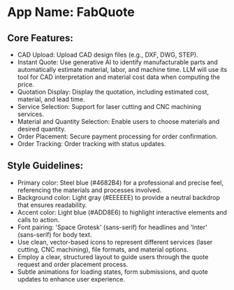 # **App Name**: FabQuote

## Core Features:

- CAD Upload: Upload CAD design files (e.g., DXF, DWG, STEP).
- Instant Quote: Use generative AI to identify manufacturable parts and automatically estimate material, labor, and machine time. LLM will use its tool for CAD interpretation and material cost data when computing the price.
- Quotation Display: Display the quotation, including estimated cost, material, and lead time.
- Service Selection: Support for laser cutting and CNC machining services.
- Material and Quantity Selection: Enable users to choose materials and desired quantity.
- Order Placement: Secure payment processing for order confirmation.
- Order Tracking: Order tracking with status updates.

## Style Guidelines:

- Primary color: Steel blue (#4682B4) for a professional and precise feel, referencing the materials and processes involved.
- Background color: Light gray (#EEEEEE) to provide a neutral backdrop that ensures readability.
- Accent color: Light blue (#ADD8E6) to highlight interactive elements and calls to action.
- Font pairing: 'Space Grotesk' (sans-serif) for headlines and 'Inter' (sans-serif) for body text.
- Use clean, vector-based icons to represent different services (laser cutting, CNC machining), file formats, and material options.
- Employ a clear, structured layout to guide users through the quote request and order placement process.
- Subtle animations for loading states, form submissions, and quote updates to enhance user experience.